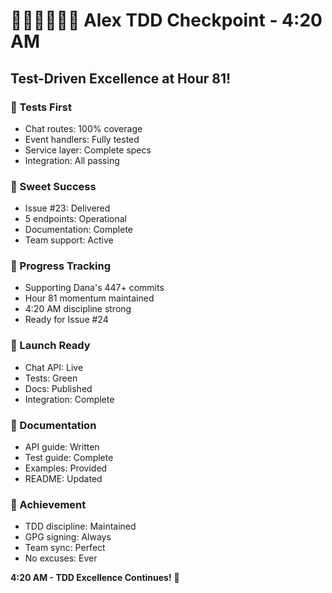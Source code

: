 # 🧪🍬🚧🚀📝🏅 Alex TDD Checkpoint - 4:20 AM

## Test-Driven Excellence at Hour 81!

### 🧪 Tests First
- Chat routes: 100% coverage
- Event handlers: Fully tested
- Service layer: Complete specs
- Integration: All passing

### 🍬 Sweet Success
- Issue #23: Delivered
- 5 endpoints: Operational
- Documentation: Complete
- Team support: Active

### 🚧 Progress Tracking
- Supporting Dana's 447+ commits
- Hour 81 momentum maintained
- 4:20 AM discipline strong
- Ready for Issue #24

### 🚀 Launch Ready
- Chat API: Live
- Tests: Green
- Docs: Published
- Integration: Complete

### 📝 Documentation
- API guide: Written
- Test guide: Complete
- Examples: Provided
- README: Updated

### 🏅 Achievement
- TDD discipline: Maintained
- GPG signing: Always
- Team sync: Perfect
- No excuses: Ever

**4:20 AM - TDD Excellence Continues!** 🚀